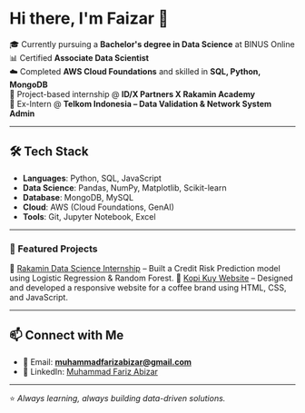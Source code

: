 # Hi there, I'm Faizar 👋

🎓 Currently pursuing a **Bachelor's degree in Data Science** at BINUS Online  
📊 Certified **Associate Data Scientist**  
☁️ Completed **AWS Cloud Foundations** and skilled in **SQL, Python, MongoDB**  
📌 Project-based internship @ **ID/X Partners X Rakamin Academy**  
📡 Ex-Intern @ **Telkom Indonesia – Data Validation & Network System Admin**  

---

## 🛠 Tech Stack
- **Languages**: Python, SQL, JavaScript  
- **Data Science**: Pandas, NumPy, Matplotlib, Scikit-learn  
- **Database**: MongoDB, MySQL  
- **Cloud**: AWS (Cloud Foundations, GenAI)  
- **Tools**: Git, Jupyter Notebook, Excel  

---

### 🚀 Featured Projects
🔹 [Rakamin Data Science Internship](https://drive.google.com/drive/folders/1demEFp_i47EC8sJCocU9ubAeEQthUYR_?usp=sharing) – Built a Credit Risk Prediction model using Logistic Regression & Random Forest.
🔹 [Kopi Kuy Website](https://faizarm.github.io/kopikuy) – Designed and developed a responsive website for a coffee brand using HTML, CSS, and JavaScript.

---

## 📫 Connect with Me
- 📧 Email: **muhammadfarizabizar@gmail.com**  
- 💼 LinkedIn: [Muhammad Fariz Abizar](https://www.linkedin.com/in/muhammad-fariz-abizar-033734310)  

---

⭐️ *Always learning, always building data-driven solutions.*
